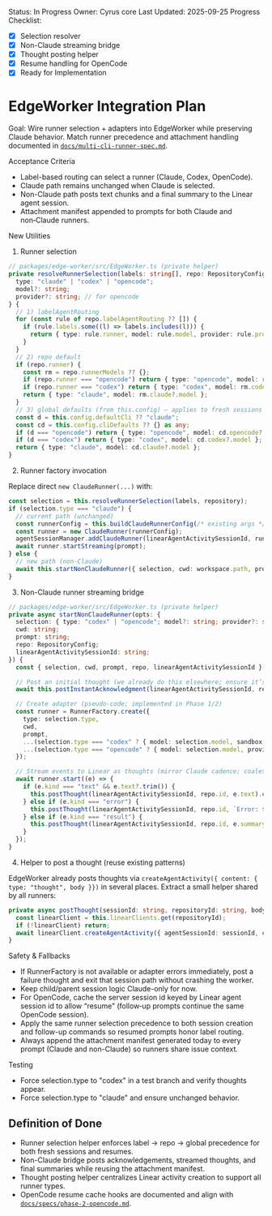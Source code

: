 Status: In Progress
Owner: Cyrus core
Last Updated: 2025-09-25
Progress Checklist:
- [x] Selection resolver
- [x] Non-Claude streaming bridge
- [x] Thought posting helper
- [x] Resume handling for OpenCode
- [x] Ready for Implementation

# EdgeWorker Integration Plan

Goal: Wire runner selection + adapters into EdgeWorker while preserving Claude behavior. Match runner precedence and attachment handling documented in [`docs/multi-cli-runner-spec.md`](../multi-cli-runner-spec.md).

Acceptance Criteria
- Label-based routing can select a runner (Claude, Codex, OpenCode).
- Claude path remains unchanged when Claude is selected.
- Non-Claude path posts text chunks and a final summary to the Linear agent session.
- Attachment manifest appended to prompts for both Claude and non‑Claude runners.

New Utilities

1) Runner selection

```ts
// packages/edge-worker/src/EdgeWorker.ts (private helper)
private resolveRunnerSelection(labels: string[], repo: RepositoryConfig): {
  type: "claude" | "codex" | "opencode";
  model?: string;
  provider?: string; // for opencode
} {
  // 1) labelAgentRouting
  for (const rule of repo.labelAgentRouting ?? []) {
    if (rule.labels.some((l) => labels.includes(l))) {
      return { type: rule.runner, model: rule.model, provider: rule.provider };
    }
  }
  // 2) repo default
  if (repo.runner) {
    const rm = repo.runnerModels ?? {};
    if (repo.runner === "opencode") return { type: "opencode", model: rm.opencode?.model, provider: rm.opencode?.provider };
    if (repo.runner === "codex") return { type: "codex", model: rm.codex?.model };
    return { type: "claude", model: rm.claude?.model };
  }
  // 3) global defaults (from this.config) — applies to fresh sessions & follow-ups
  const d = this.config.defaultCli ?? "claude";
  const cd = this.config.cliDefaults ?? {} as any;
  if (d === "opencode") return { type: "opencode", model: cd.opencode?.model, provider: cd.opencode?.provider };
  if (d === "codex") return { type: "codex", model: cd.codex?.model };
  return { type: "claude", model: cd.claude?.model };
}
```

2) Runner factory invocation

Replace direct `new ClaudeRunner(...)` with:

```ts
const selection = this.resolveRunnerSelection(labels, repository);
if (selection.type === "claude") {
  // current path (unchanged)
  const runnerConfig = this.buildClaudeRunnerConfig(/* existing args */);
  const runner = new ClaudeRunner(runnerConfig);
  agentSessionManager.addClaudeRunner(linearAgentActivitySessionId, runner);
  await runner.startStreaming(prompt);
} else {
  // new path (non-Claude)
  await this.startNonClaudeRunner({ selection, cwd: workspace.path, prompt, repo: repository, linearAgentActivitySessionId });
}
```

3) Non-Claude runner streaming bridge

```ts
// packages/edge-worker/src/EdgeWorker.ts (private helper)
private async startNonClaudeRunner(opts: {
  selection: { type: "codex" | "opencode"; model?: string; provider?: string };
  cwd: string;
  prompt: string;
  repo: RepositoryConfig;
  linearAgentActivitySessionId: string;
}) {
  const { selection, cwd, prompt, repo, linearAgentActivitySessionId } = opts;

  // Post an initial thought (we already do this elsewhere; ensure it’s called)
  await this.postInstantAcknowledgment(linearAgentActivitySessionId, repo.id);

  // Create adapter (pseudo-code; implemented in Phase 1/2)
  const runner = RunnerFactory.create({
    type: selection.type,
    cwd,
    prompt,
    ...(selection.type === "codex" ? { model: selection.model, sandbox: this.config.cliDefaults?.codex?.sandbox, approvalPolicy: this.config.cliDefaults?.codex?.approvalPolicy } : {}),
    ...(selection.type === "opencode" ? { model: selection.model, provider: selection.provider, serverUrl: this.config.cliDefaults?.opencode?.serverUrl } : {}),
  });

  // Stream events to Linear as thoughts (mirror Claude cadence; coalesce if needed)
  await runner.start((e) => {
    if (e.kind === "text" && e.text?.trim()) {
      this.postThought(linearAgentActivitySessionId, repo.id, e.text).catch(() => {});
    } else if (e.kind === "error") {
      this.postThought(linearAgentActivitySessionId, repo.id, `Error: ${e.error.message}`).catch(() => {});
    } else if (e.kind === "result") {
      this.postThought(linearAgentActivitySessionId, repo.id, e.summary ?? "Completed").catch(() => {});
    }
  });
}
```

4) Helper to post a thought (reuse existing patterns)

EdgeWorker already posts thoughts via `createAgentActivity({ content: { type: "thought", body }})` in several places. Extract a small helper shared by all runners:

```ts
private async postThought(sessionId: string, repositoryId: string, body: string) {
  const linearClient = this.linearClients.get(repositoryId);
  if (!linearClient) return;
  await linearClient.createAgentActivity({ agentSessionId: sessionId, content: { type: "thought", body } });
}
```

Safety & Fallbacks
- If RunnerFactory is not available or adapter errors immediately, post a failure thought and exit that session path without crashing the worker.
- Keep child/parent session logic Claude-only for now.
- For OpenCode, cache the server session id keyed by Linear agent session id to allow “resume” (follow‑up prompts continue the same OpenCode session).
- Apply the same runner selection precedence to both session creation and follow-up commands so resumed prompts honor label routing.
- Always append the attachment manifest generated today to every prompt (Claude and non-Claude) so runners share issue context.

Testing
- Force selection.type to "codex" in a test branch and verify thoughts appear.
- Force selection.type to "claude" and ensure unchanged behavior.

## Definition of Done

- Runner selection helper enforces label → repo → global precedence for both fresh sessions and resumes.
- Non-Claude bridge posts acknowledgements, streamed thoughts, and final summaries while reusing the attachment manifest.
- Thought posting helper centralizes Linear activity creation to support all runner types.
- OpenCode resume cache hooks are documented and align with [`docs/specs/phase-2-opencode.md`](phase-2-opencode.md).
